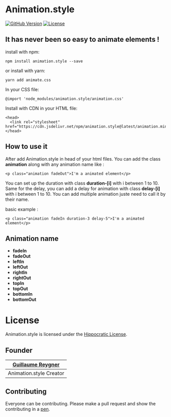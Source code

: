 # Animation.style

[![GitHub Version](https://img.shields.io/github/v/release/guillaume-rygn/animation-style.svg?style=for-the-badge)](https://github.com/guillaume-rygn/animation-style/releases) [![License](https://img.shields.io/badge/license-hippocratic%20license-orange.svg?longCache=true&style=for-the-badge)](https://github.com/animate-css/animate.css/blob/main/LICENSE)

## It has never been so easy to animate elements !

install with npm:
```shell
npm install animation.style --save
```

or install with yarn: 

```shell
yarn add animate.css
```

In your CSS file: 

```
@import 'node_modules/animation.style/animation.css'
```

Install with CDN in your HTML file: 

```
<head>
  <link rel="stylesheet" href="https://cdn.jsdelivr.net/npm/animation.style@latest/animation.min.css"/>
</head>
```

## How to use it 

After add Animation.style in head of your html files. You can add the class **animation** along with any animation name like :

```
<p class="animation fadeOut">I'm a animated element</p>
```

You can set up the duration with class **duration-[i]** with i between 1 to 10.
Same for the delay, you can add a delay for animation with class **delay-[i]** with i between 1 to 10.
You can add multiple animation juste need to call it by their name.

basic example : 

```
<p class="animation fadeIn duration-3 delay-5">I'm a animated element</p>
```


## Animation name

- **fadeIn**
- **fadeOut**
- **leftIn**
- **leftOut**
- **rightIn**
- **rightOut**
- **topIn**
- **topOut**
- **bottomIn**
- **bottomOut**


# License

Animation.style is licensed under the [Hippocratic License](http://firstdonoharm.dev).

## Founder

| [Guillaume Reygner](https://github.com/guillaume-rygn) |
| ----------- |
| Animation.style Creator | 


## Contributing

Everyone can be contributing. Please make a pull request and show the contributing in a [pen](https://codepen.io).


